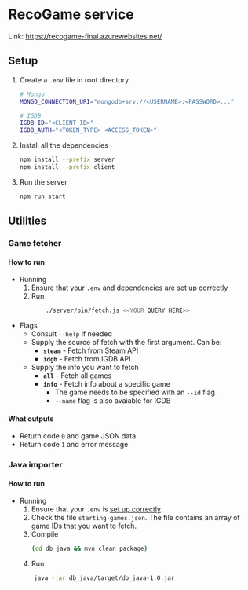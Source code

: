# RecoGame service

Link: https://recogame-final.azurewebsites.net/

## Setup

1. Create a `.env` file in root directory
    ```bash
    # Mongo
    MONGO_CONNECTION_URI="mongodb+srv://<USERNAME>:<PASSWORD>..."

    # IGDB
    IGDB_ID="<CLIENT_ID>"
    IGDB_AUTH="<TOKEN_TYPE> <ACCESS_TOKEN>"
    ```
2. Install all the dependencies
    ```bash
    npm install --prefix server
    npm install --prefix client
    ```
3. Run the server
    ```bash
    npm run start
    ```

## Utilities

### Game fetcher

#### How to run

- Running
    1. Ensure that your `.env` and dependencies are [set up correctly](#-setup)
    2. Run
        ```bash
            ./server/bin/fetch.js <<YOUR QUERY HERE>>
        ```
- Flags
    - Consult `--help` if needed
    - Supply the source of fetch with the first argument. Can be:
        - **`steam`** - Fetch from Steam API
        - **`idgb`** - Fetch from IGDB API
    - Supply the info you want to fetch
        - **`all`** - Fetch all games
        - **`info`** - Fetch info about a specific game
            - The game needs to be specified with an `--id` flag
            - `--name` flag is also avaiable for IGDB

#### What outputs

- Return code `0` and game JSON data
- Return code `1` and error message

### Java importer

#### How to run

- Running
    1. Ensure that your `.env` is [set up correctly](#-setup)
    2. Check the file `starting-games.json`. The file contains an array of game IDs that you want to fetch.
    3. Compile
        ```bash
        (cd db_java && mvn clean package)
        ```
    4. Run
    ```bash
        java -jar db_java/target/db_java-1.0.jar
    ```
